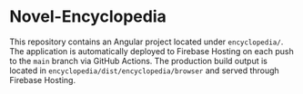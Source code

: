 # Novel-Encyclopedia

This repository contains an Angular project located under `encyclopedia/`. The application is automatically deployed to Firebase Hosting on each push to the `main` branch via GitHub Actions. The production build output is located in `encyclopedia/dist/encyclopedia/browser` and served through Firebase Hosting.



